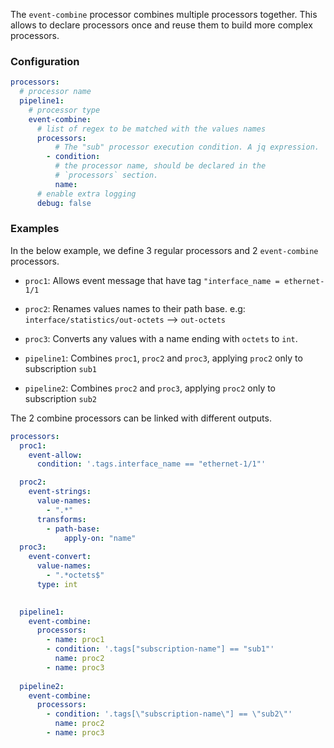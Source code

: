 The `event-combine` processor combines multiple processors together. 
This allows to declare processors once and reuse them to build more complex processors.

### Configuration

```yaml
processors:
  # processor name
  pipeline1:
    # processor type
    event-combine:
      # list of regex to be matched with the values names
      processors: 
          # The "sub" processor execution condition. A jq expression.
        - condition: 
          # the processor name, should be declared in the
          # `processors` section.
          name: 
      # enable extra logging
      debug: false
```

### Examples

In the below example, we define 3 regular processors and 2 `event-combine` processors.

- `proc1`: Allows event message that have tag `"interface_name = ethernet-1/1`

- `proc2`: Renames values names to their path base.
             e.g: `interface/statistics/out-octets` --> `out-octets`

- `proc3`: Converts any values with a name ending with `octets` to `int`.

- `pipeline1`: Combines `proc1`, `proc2` and `proc3`, applying `proc2` only to subscription `sub1`

- `pipeline2`: Combines `proc2` and `proc3`, applying `proc2` only to subscription `sub2`

The 2 combine processors can be linked with different outputs.

```yaml
processors:
  proc1:
    event-allow:
      condition: '.tags.interface_name == "ethernet-1/1"'

  proc2:
    event-strings:
      value-names:
        - ".*"
      transforms:
        - path-base:
            apply-on: "name"
  proc3:
    event-convert:
      value-names: 
        - ".*octets$"
      type: int 
  

  pipeline1:
    event-combine:
      processors: 
        - name: proc1
        - condition: '.tags["subscription-name"] == "sub1"'
          name: proc2
        - name: proc3
  
  pipeline2:
    event-combine:
      processors: 
        - condition: '.tags[\"subscription-name\"] == \"sub2\"'
          name: proc2
        - name: proc3
```
